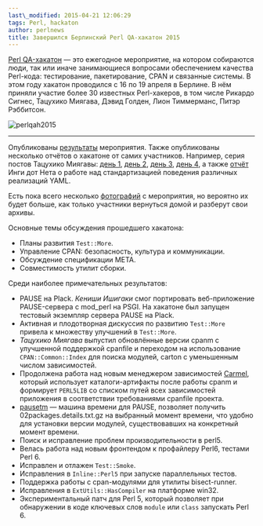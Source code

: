 ```yaml
---
last\_modified: 2015-04-21 12:06:29
tags: Perl, hackaton
author: perlnews
title: Завершился Берлинский Perl QA-хакатон 2015
---
```

[Perl QA-хакатон](http://act.qa-hackathon.org/qa2015/) — это ежегодное
мероприятие, на котором собираются люди, так или иначе занимающиеся вопросами
обеспечением качества Perl-кода: тестирование, пакетирование, CPAN и связанные
системы. В этом году хакатон проводился с 16 по 19 апреля в Берлине. В нём
приняли участие более 30 известных Perl-хакеров, в том числе Рикардо Сигнес,
Тацухико Миягава, Дэвид Голден, Лион Тиммерманс, Питэр Рэббитсон.

![perlqah2015](/i/2015-04-21-perlqah2015.jpg)

---

Опубликованы [результаты](http://act.qa-hackathon.org/qa2015/wiki?node=Results)
мероприятия. Также опубликованы несколько отчётов о хакатоне от самих
участников. Например, серия постов Тацухико Миягавы: [день
1](http://weblog.bulknews.net/post/116625881534/perl-qa-hackathon-2015-day-1),
[день
2](http://weblog.bulknews.net/post/116709767299/perl-qa-hackathon-2015-day-2),
[день
3](http://weblog.bulknews.net/post/116798977804/perl-qa-hackathon-2015-day-3),
[день
4](http://weblog.bulknews.net/post/116900044944/perl-qa-hackathon-2015-day-4),
а также
[отчёт](http://blogs.perl.org/users/ingy_dot_net/2015/04/liquid-ingy-quality-berlin.html)
Инги дот Нета о работе над стандартизацией поведения различных реализаций YAML.

Есть пока всего несколько [фотографий](http://www.rezic.de/perlqa2015/) с
мероприятия, но вероятно их будет больше, как только участники вернуться домой
и разберут свои архивы.

Основные темы обсуждения прошедшего хакатона:

* Планы развития `Test::More`.
* Управление CPAN: безопасность, культура и коммуникации.
* Обсуждение спецификации META.
* Совместимость утилит сборки.

Среди наиболее примечательных результатов:

* PAUSE на Plack. _Кениши Ишигаки_ смог портировать веб-приложение
  PAUSE-сервера с mod\_perl на PSGI. На хакатоне был запущен тестовый экземпляр
  сервера PAUSE на Plack.
* Активная и плодотворная дискуссия по развитию `Test::More` привела к
  множеству улучшений в `Test::More`.
* _Тацухико Миягава_ выпустил обновлённые версии cpanm с улучшенной поддержкой
  cpanfile и переходом на использование `CPAN::Common::Index` для поиска
  модулей, carton с уменьшенным числом зависимостей.
* Продолжена работа над новым менеджером зависимостей
  [Carmel](https://metacpan.org/release/MIYAGAWA/Carmel-v0.1.4-TRIAL), который
  использует каталоги-артифакты после работы cpanm и формирует `PERL5LIB` со
  списком путей всех зависимостей приложения в соответствии требованиями
  cpanfile проекта.
* [pausetm](https://metacpan.org/release/App-PAUSE-TimeMachine) — машина
  времени для PAUSE, позволяет получить 02packages.details.txt.gz на выбранный
  момент времени, что удобно для установки версии модулей, существовавших на
  конкретный момент времени.
* Поиск и исправление проблем производительности в perl5.
* Велась работа над новым фронтендом к профайлеру Perl6, тестами Perl 6.
* Исправлен и отлажен `Test::Smoke`.
* Исправления в `Inline::Perl5` при запуске параллельных тестов.
* Поддержка работы с cpan-модулями для утилиты bisect-runner.
* Исправления в `ExtUtils::HasCompiler` на платформе win32.
* Экспериментальный патч для Perl 5, который позволяет при обнаружении в коде
  ключевых слов `module` или `class` запускать Perl 6.

